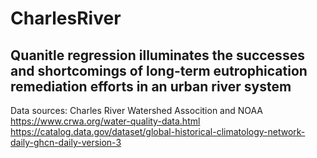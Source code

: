 # CharlesRiver
 
## Quanitle regression illuminates the successes and shortcomings of long-term eutrophication remediation efforts in an urban river system
Data sources: Charles River Watershed Assocition and NOAA  
   https://www.crwa.org/water-quality-data.html  
   https://catalog.data.gov/dataset/global-historical-climatology-network-daily-ghcn-daily-version-3  
  